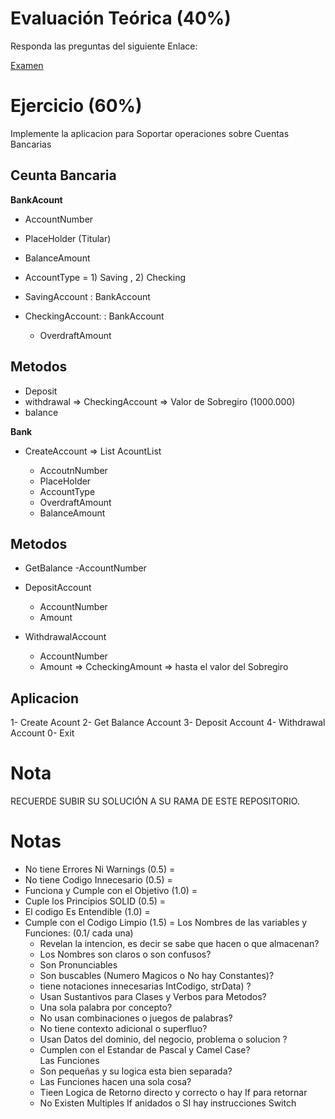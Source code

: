 # Evaluación Teórica (40%)
Responda las preguntas del siguiente Enlace:

[Examen](https://forms.gle/c4AFHvDamm32JPEe8)

# Ejercicio (60%)
Implemente la aplicacion para Soportar operaciones sobre Cuentas Bancarias
 
## Ceunta Bancaria

 **BankAcount**
 - AccountNumber
 - PlaceHolder (Titular)
 - BalanceAmount
 - AccountType = 1) Saving , 2) Checking
 
 - SavingAccount : BankAccount
 - CheckingAccount: : BankAccount
    - OverdraftAmount
 
## Metodos
 - Deposit
 - withdrawal => CheckingAccount => Valor de Sobregiro (1000.000)
 - balance
 
 **Bank**
 - CreateAccount => List<BankAcount> AcountList
    - AccoutnNumber
    - PlaceHolder
    - AccountType
    - OverdraftAmount
    - BalanceAmount

## Metodos 
 - GetBalance 
   -AccountNumber
   
 - DepositAccount
    - AccountNumber
    - Amount
    
 - WithdrawalAccount
    - AccountNumber
    - Amount => CcheckingAmount => hasta el valor del Sobregiro
 

## Aplicacion 
 1- Create Acount
 2- Get Balance Account
 3- Deposit Account
 4- Withdrawal Account
 0- Exit

# Nota
RECUERDE SUBIR SU SOLUCIÓN A SU RAMA DE ESTE REPOSITORIO.

# Notas
- No tiene Errores Ni Warnings (0.5)      = 
- No tiene Codigo Innecesario  (0.5)      = 
- Funciona y Cumple con el Objetivo (1.0) =
- Cuple los Principios SOLID (0.5)        = 
- El codigo Es Entendible (1.0)           = 
- Cumple con el Codigo Limpio (1.5)       = 
  Los Nombres de las variables y Funciones: (0.1/ cada una)
  - Revelan la intencion, es decir se sabe que hacen o que almacenan?
  - Los Nombres son claros o son confusos?                            
  - Son Pronunciables                                                 
  - Son buscables (Numero Magicos o No hay Constantes)?               
  - tiene notaciones innecesarias IntCodigo, strData) ?               
  - Usan Sustantivos para Clases y Verbos para Metodos?               
  - Una sola palabra por concepto?                                    
  - No usan combinaciones o juegos de palabras?                       
  - No tiene contexto adicional o superfluo?                          
  - Usan Datos del dominio, del negocio, problema o solucion ?        
  - Cumplen con el Estandar de Pascal y Camel Case?                   
  Las Funciones                                                         
  - Son pequeñas y su logica esta bien separada?                      
  - Las Funciones hacen una sola cosa?                                
  - Tieen Logica de Retorno directo y correcto o hay If para retornar 
  - No Existen Multiples If anidados o SI hay instrucciones Switch    
